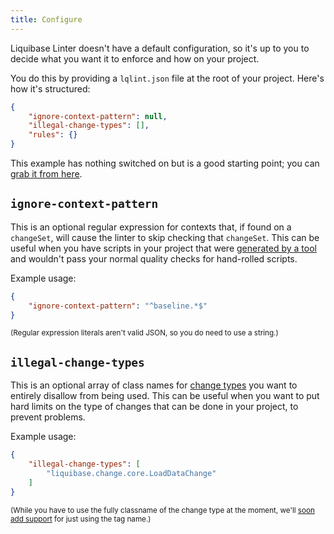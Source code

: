 ```yaml
---
title: Configure
---
```


Liquibase Linter doesn't have a default configuration, so it's up to you to decide what you want it to enforce and how on your project.

You do this by providing a `lqlint.json` file at the root of your project. Here's how it's structured:

```json
{
    "ignore-context-pattern": null,
    "illegal-change-types": [],
    "rules": {}
}
```

This example has nothing switched on but is a good starting point; you can [grab it from here](../examples/lqlint.json).

## `ignore-context-pattern`

This is an optional regular expression for contexts that, if found on a `changeSet`, will cause the linter to skip checking that `changeSet`. This can be useful when you have scripts in your project that were [generated by a tool](https://www.liquibase.org/documentation/generating_changelogs.html) and wouldn't pass your normal quality checks for hand-rolled scripts.

Example usage:

```json
{
    "ignore-context-pattern": "^baseline.*$"
}
```

<small>(Regular expression literals aren't valid JSON, so you do need to use a string.)</small>

## `illegal-change-types`

This is an optional array of class names for [change types](https://github.com/liquibase/liquibase/tree/master/liquibase-core/src/main/java/liquibase/change/core) you want to entirely disallow from being used. This can be useful when you want to put hard limits on the type of changes that can be done in your project, to prevent problems.

Example usage:

```json
{
    "illegal-change-types": [
        "liquibase.change.core.LoadDataChange"
    ]
}
```

<small>(While you have to use the fully classname of the change type at the moment, we'll [soon add support](https://github.com/whiteclarkegroup/liquibase-linter/issues/13) for just using the tag name.)
